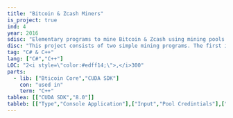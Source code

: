 ```yaml
---
title: "Bitcoin & Zcash Miners"
is_project: true
ind: 4
year: 2016
sdisc: "Elementary programs to mine Bitcoin & Zcash using mining pools."
disc: "This project consists of two simple mining programs. The first is a Bitcoin miner written in C#, and the second is a Zcash miner written in C++. They both utilizing mining pools to get and return data.<br>&nbsp;"
tag: "C# & C++"
lang: ["C#","C++"]
LOC: "2<i style=\"color:#edff14;\">,</i>300"
parts:
  - lib: ["Bticoin Core","CUDA SDK"]
    con: "used in"
    term: "C++"
tablea: [["CUDA SDK","8.0"]]
tableb: [["Type","Console Application"],["Input","Pool Credintials"],["Output","Send Solved Data to Pool"],["Special Components","GPU"]]
---
```

